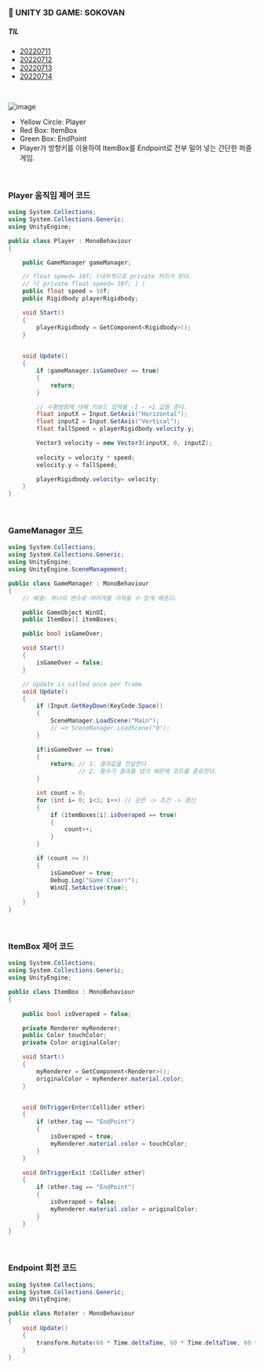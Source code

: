 ### :pushpin: UNITY 3D GAME: SOKOVAN


##### TIL
- [20220711](https://github.com/JuRyunn/Sokovan/blob/main/TIL/20220711.md)
- [20220712](https://github.com/JuRyunn/Sokovan/blob/main/TIL/20220712.md)
- [20220713](https://github.com/JuRyunn/Sokovan/blob/main/TIL/20220713.md)
- [20220714](https://github.com/JuRyunn/Sokovan/blob/main/TIL/20220714.md)

<br>

![image](https://user-images.githubusercontent.com/79950504/178995772-34f2794c-055a-422c-aef3-6af4df55869a.png)
- Yellow Circle: Player
- Red Box: ItemBox
- Green Box: EndPoint
- Player가 방향키를 이용하여 ItemBox를 Endpoint로 전부 밀어 넣는 간단한 퍼즐 게임.

<br>

### Player 움직임 제어 코드
```C#
using System.Collections;
using System.Collections.Generic;
using UnityEngine;

public class Player : MonoBehaviour
{

    public GameManager gameManager;

    // float speed= 10f; (내부적으로 private 처리가 된다.
    // └[ private float speed= 10f; ] )
    public float speed = 10f; 
    public Rigidbody playerRigidbody;

    void Start()
    {
        playerRigidbody = GetComponent<Rigidbody>();
    }

    
    void Update()
    {
        if (gameManager.isGameOver == true)
        {
            return;
        }

        // 수평방향에 대해 키보드 입력을 -1 ~ +1 값을 준다.
        float inputX = Input.GetAxis("Horizontal");
        float inputZ = Input.GetAxis("Vertical");
        float fallSpeed = playerRigidbody.velocity.y;

        Vector3 velocity = new Vector3(inputX, 0, inputZ);
        
        velocity = velocity * speed;
        velocity.y = fallSpeed;

        playerRigidbody.velocity= velocity;
    }
}

```

<br>

### GameManager 코드
```C#
using System.Collections;
using System.Collections.Generic;
using UnityEngine;
using UnityEngine.SceneManagement;

public class GameManager : MonoBehaviour
{
    // 배열: 하나의 변수로 여러개를 가져올 수 있게 해준다.

    public GameObject WinUI;
    public ItemBox[] itemBoxes;

    public bool isGameOver;

    void Start()
    {
        isGameOver = false;
    }

    // Update is called once per frame
    void Update()
    {
        if (Input.GetKeyDown(KeyCode.Space))
        {
            SceneManager.LoadScene("Main");
            // => SceneManager.LoadScene("0");
        }

        if(isGameOver == true)
        {
            return; // 1. 결과값을 전달한다
                    // 2. 함수가 결과를 냈기 때문에 코드를 종료한다.
        }

        int count = 0;
        for (int i= 0; i<3; i++) // 순번 -> 조건 -> 갱신
        {
            if (itemBoxes[i].isOveraped == true)
            {
                count++;
            }
        }

        if (count >= 3)
        {
            isGameOver = true;
            Debug.Log("Game Clear!");
            WinUI.SetActive(true);           
        }
    }
}

```

<br>

### ItemBox 제어 코드
```C#
using System.Collections;
using System.Collections.Generic;
using UnityEngine;

public class ItemBox : MonoBehaviour
{
    
    public bool isOveraped = false;

    private Renderer myRenderer;
    public Color touchColor;
    private Color originalColor;

    void Start()
    {
        myRenderer = GetComponent<Renderer>();
        originalColor = myRenderer.material.color;
    }


    void OnTriggerEnter(Collider other)
    {
        if (other.tag == "EndPoint")
        {
            isOveraped = true;
            myRenderer.material.color = touchColor;         
        }
    }

    void OnTriggerExit (Collider other)
    {
        if (other.tag == "EndPoint")
        {
            isOveraped = false;
            myRenderer.material.color = originalColor;
        }
    }
}
```

<br>

### Endpoint 회전 코드
```C#
using System.Collections;
using System.Collections.Generic;
using UnityEngine;

public class Rotater : MonoBehaviour
{  
    void Update()
    {
        transform.Rotate(60 * Time.deltaTime, 60 * Time.deltaTime, 60 * Time.deltaTime);
    }
}
```


